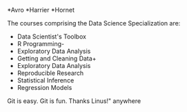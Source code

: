 *Avro
*Harrier
*Hornet

The courses comprising the Data Science Specialization are:

* Data Scientist's Toolbox
* R Programming-
* Exploratory Data Analysis
* Getting and Cleaning Data+
* Exploratory Data Analysis
* Reproducible Research
* Statistical Inference
* Regression Models

Git is easy. Git is fun. Thanks Linus!" anywhere
